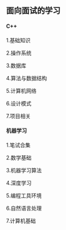 ## 面向面试的学习

#### C++

1.基础知识

2.操作系统

3.数据库

4.算法与数据结构

5.计算机网络

6.设计模式

7.项目相关





#### 机器学习

1.笔试合集

2.数学基础

3.机器学习算法

4.深度学习

5.编程工具环境

6.自然语言处理

7.计算机基础
